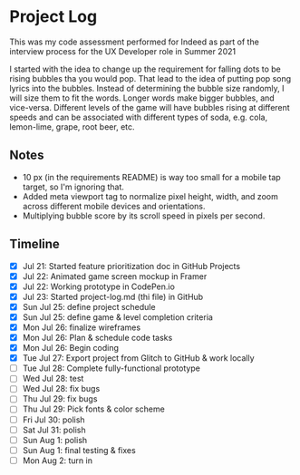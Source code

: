 # Project Log

This was my code assessment performed for Indeed as part of the interview process for the UX Developer role in Summer 2021

I started with the idea to change up the requirement for falling dots to be rising bubbles tha you would pop. That lead to the idea of putting pop song lyrics into the bubbles. Instead of determining the bubble size randomly, I will size them to fit the words. Longer words make bigger bubbles, and vice-versa. Different levels of the game will have bubbles rising at different speeds and can be associated with different types of soda, e.g. cola, lemon-lime, grape, root beer, etc.

## Notes
- 10 px (in the requirements README) is way too small for a mobile tap target, so I'm ignoring that.
- Added meta viewport tag to normalize pixel height, width, and zoom across different mobile devices and orientations.
- Multiplying bubble score by its scroll speed in pixels per second.

## Timeline
- [x] Jul 21: Started feature prioritization doc in GitHub Projects
- [x] Jul 22: Animated game screen mockup in Framer
- [x] Jul 22: Working prototype in CodePen.io
- [x] Jul 23: Started project-log.md (thi file) in GitHub
- [x] Sun Jul 25: define project schedule
- [x] Sun Jul 25: define game & level completion criteria
- [x] Mon Jul 26: finalize wireframes
- [x] Mon Jul 26: Plan & schedule code tasks
- [x] Mon Jul 26: Begin coding
- [x] Tue Jul 27: Export project from Glitch to GitHub & work locally
- [ ] Tue Jul 28: Complete fully-functional prototype
- [ ] Wed Jul 28: test
- [ ] Wed Jul 28: fix bugs
- [ ] Thu Jul 29: fix bugs
- [ ] Thu Jul 29: Pick fonts & color scheme
- [ ] Fri Jul 30: polish
- [ ] Sat Jul 31: polish
- [ ] Sun Aug 1: polish 
- [ ] Sun Aug 1: final testing & fixes
- [ ] Mon Aug 2: turn in 
